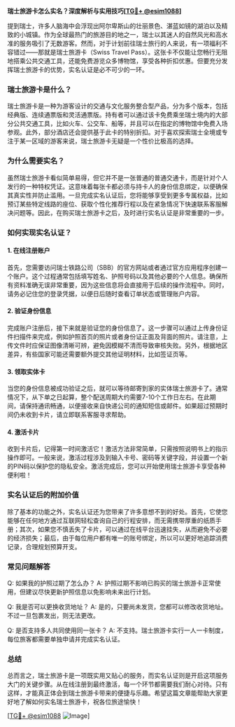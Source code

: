 **瑞士旅游卡怎么实名？深度解析与实用技巧[[TG💪+ @esim1088](https://t.me/s/esim1088)]**

提到瑞士，许多人脑海中会浮现出阿尔卑斯山的壮丽景色、湛蓝如镜的湖泊以及精致的小城镇。作为全球最热门的旅游目的地之一，瑞士以其迷人的自然风光和高水准的服务吸引了无数游客。然而，对于计划前往瑞士旅行的人来说，有一项福利不容错过——那就是瑞士旅游卡（Swiss Travel Pass）。这张卡不仅能让您畅行无阻地搭乘公共交通工具，还能免费游览众多博物馆，享受各种折扣优惠。但要充分发挥瑞士旅游卡的优势，实名认证是必不可少的一环。

### 瑞士旅游卡是什么？

瑞士旅游卡是一种为游客设计的交通与文化服务整合型产品，分为多个版本，包括经典版、连续通票版和灵活通票版。持有者可以通过该卡免费乘坐瑞士境内的大部分公共交通工具，比如火车、公交车、船等，并且可以在指定的博物馆中免费入场参观。此外，部分酒店还会提供基于此卡的特别折扣。对于喜欢探索瑞士全境或专注于某一区域的游客来说，瑞士旅游卡无疑是一个性价比极高的选择。

### 为什么需要实名？

虽然瑞士旅游卡看似简单易得，但它并不是一张普通的普通交通卡，而是针对个人发行的一种特权凭证。这意味着每张卡都必须与持卡人的身份信息绑定，以便确保其真实性并防止滥用。一旦完成实名认证后，您将能够享受到更多专属权益，比如预订某些特定线路的座位、获取个性化推荐行程以及在紧急情况下快速联系客服解决问题等。因此，在购买瑞士旅游卡之后，及时进行实名认证是非常重要的一步。

### 如何实现实名认证？

#### 1. 在线注册账户
首先，您需要访问瑞士铁路公司（SBB）的官方网站或者通过官方应用程序创建一个账户。这个过程通常包括填写姓名、护照号码以及其他必要的个人信息。确保所有资料准确无误非常重要，因为这些信息将会直接用于后续的操作流程中。同时，请务必记住您的登录凭据，以便日后随时查看订单状态或管理账户内容。

#### 2. 验证身份信息
完成账户注册后，接下来就是验证您的身份信息了。这一步骤可以通过上传身份证件扫描件来完成，例如护照首页的照片或者身份证正面及背面的照片。请注意，上传文件时应保证图像清晰可辨，避免因模糊不清而导致审核失败。另外，根据地区差异，有些国家可能还需要额外提交其他证明材料，比如签证页等。

#### 3. 领取实体卡
当您的身份信息被成功验证之后，就可以等待邮寄到家的实体瑞士旅游卡了。通常情况下，从下单之日起算，整个配送周期大约需要7-10个工作日左右。在此期间，请保持通讯畅通，以便接收来自快递公司的通知短信或邮件。如果超过预期时间仍未收到卡片，请立即联系客服寻求帮助。

#### 4. 激活卡片
收到卡片后，记得第一时间激活它！激活方法非常简单，只需按照说明书上的指示操作即可。一般来说，激活过程涉及到输入卡号、密码等关键字段，并设置一个新的PIN码以保护您的隐私安全。激活完成后，您可以开始使用瑞士旅游卡享受各种便利啦！

### 实名认证后的附加价值

除了基本的功能之外，实名认证还为您带来了许多意想不到的好处。首先，它使您能够在任何地方通过互联网轻松查询自己的行程安排，而无需携带厚重的纸质手册；其次，如果您不慎丢失了卡片，可以通过在线平台迅速挂失，从而避免不必要的经济损失；最后，由于每位用户都有唯一的账号绑定，所以可以更好地追踪消费记录，合理规划预算开支。

### 常见问题解答

Q: 如果我的护照过期了怎么办？
A: 护照过期不影响已购买的瑞士旅游卡正常使用，但建议尽快更新护照信息以免影响未来出行计划。

Q: 我是否可以更换收货地址？
A: 是的，只要尚未发货，您都可以修改收货地址。不过一旦包裹发出，则无法更改。

Q: 是否支持多人共同使用同一张卡？
A: 不支持。瑞士旅游卡实行一人一卡制度，每位旅客都需要单独申请并完成实名认证。

### 总结

总而言之，瑞士旅游卡是一项既实用又贴心的服务，而实名认证则是开启这项服务大门的关键步骤。从在线注册到最终激活，每一个环节都需要我们耐心对待。只有这样，才能真正体会到瑞士旅游卡带来的便捷与乐趣。希望这篇文章能帮助大家更好地了解如何实名瑞士旅游卡，祝各位旅途愉快！

[[TG💪+ @esim1088](https://t.me/s/esim1088) ![Image](https://i.postimg.cc/4NQfJmqS/Snipaste-2025-05-13-00-14-12.png)]